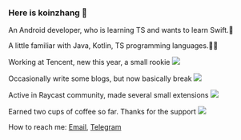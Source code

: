 ### Here is koinzhang 🥳

An Android developer, who is learning TS and wants to learn Swift.🤖

A little familiar with Java, Kotlin, TS programming languages.👨‍💻

Working at Tencent, new this year, a small rookie [![](https://img.shields.io/badge/Tencent-1-%230053D9)](https://www.tencent.com)

Occasionally write some blogs, but now basically break [![](https://img.shields.io/badge/Followers-16-%231E80FE)](https://juejin.cn/user/4265760848877976)

Active in Raycast community, made several small extensions [![](https://img.shields.io/badge/Download-6.6k-FF6161)](https://www.raycast.com/koinzhang)

Earned two cups of coffee so far. Thanks for the support [![](https://img.shields.io/badge/Supporters-2-%23FFDD03)](https://www.buymeacoffee.com/koinzhang)

How to reach me: [Email](mailto:koinzhang@gmail.com), [Telegram](https://t.me/koinzhang)




<!--
**koinzhang/koinzhang** is a ✨ _special_ ✨ repository because its `README.md` (this file) appears on your GitHub profile.

Here are some ideas to get you started:

- 🔭 I’m currently working on ...
- 🌱 I’m currently learning ...
- 👯 I’m looking to collaborate on ...
- 🤔 I’m looking for help with ...
- 💬 Ask me about ...
- 📫 How to reach me: ...
- 😄 Pronouns: ...
- ⚡ Fun fact: ...
-->
